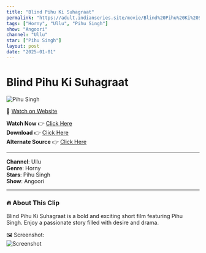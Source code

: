 ```yaml
---
title: "Blind Pihu Ki Suhagraat"
permalink: "https://adult.indianseries.site/movie/Blind%20Pihu%20Ki%20Suhagraat"
tags: ["Horny", "Ullu", "Pihu Singh"]
show: "Angoori"
channel: "Ullu"
star: ["Pihu Singh"]
layout: post
date: "2025-01-01"
---
```


# Blind Pihu Ki Suhagraat

![Pihu Singh](https://shorts.desisins.com/wp-content/uploads/2025/01/Angoori-Pihu-Singh-Suhagraat-Blind-Ullu-DesiSins.com_.jpg)

🔗 [Watch on Website](https://adult.indianseries.site/movie/Blind%20Pihu%20Ki%20Suhagraat)

**Watch Now** 👉 [Click Here](https://adult.indianseries.site/movie/Blind%20Pihu%20Ki%20Suhagraat)  
**Download** 👉 [Click Here](https://adult.indianseries.site/movie/Blind%20Pihu%20Ki%20Suhagraat)  
**Alternate Source** 👉 [Click Here](https://adult.indianseries.site/movie/Blind%20Pihu%20Ki%20Suhagraat)

---

**Channel**: Ullu  
**Genre**: Horny  
**Stars**: Pihu Singh  
**Show**: Angoori

---

### 🔥 About This Clip

Blind Pihu Ki Suhagraat is a bold and exciting short film featuring Pihu Singh. Enjoy a passionate story filled with desire and drama.
 
🖼️ Screenshot:  
![Screenshot](https://shorts.desisins.com/wp-content/uploads/2025/01/Angoori-Pihu-Singh-Suhagraat-Blind-Ullu-DesiSins.com_.jpg)
